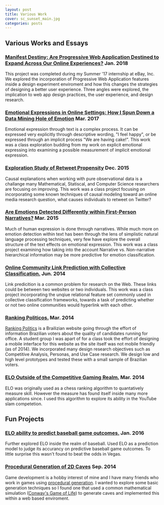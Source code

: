 ```yaml
---
layout: post
title: Various Work
cover: sc_sunset_main.jpg
categories: posts
---
```


## Various Works and Essays

### [Manifest Destiny: Are Progressive Web Application Destined to Expand Across Our Online Experiences?](https://medium.com/ebaydesign/manifest-destiny-92cdace24869) Jan. 2018

This project was completed during my Summer '17 internship at eBay, Inc. We explored the incorporation of Progressive Web Application features inside a design experiment enviroment and how this changes the strategies of designing a better user experience. Three angles were explored, the implication to web app design practices, the user experience, and design research. 

### [Emotional Expressions in Online Settings: How I Spun Down a Data Mining Hole of Emotion](https://users.soe.ucsc.edu/~rcompton/Papers/Essays/EmotionalExpressionsinOnlineSettings.pdf) Mar. 2017

Emotional expression through text is a complex process. It can be expressed very explicitly through descriptive wording, "I feel happy", or be expressed through an implicit process "We are having cake!". This work was a class exploration budding from my work on explicit emotional expressing into examining a possible measurement of implicit emotional expression. 

### [Exploration Study of Retweet Propensity](https://users.soe.ucsc.edu/~rcompton/Papers/Essays/causalityRetweetPropensity.pdf) Dec. 2015

Causal explanations when working with pure observational data is a challange many Mathematical, Statiscal, and Computer Science researchers are focusing on improving. This work was a class project focusing on incorporating some known techniques of causal modeling toward an online media research question, what causes individuals to retweet on Twitter? 

### [Are Emotions Detected Differently within First-Person Narratives?](https://users.soe.ucsc.edu/~rcompton/Papers/Essays/AreEmotionsDetectedDifferently.pdf) Mar. 2015

Much of human expression is done through narratives. While much more on emotion detection within text has been through the lens of simplistic natural language processing techniques, very few have explore the overall structure of the text effects on emotional expression. This work was a class project examining how taking into the account Narrative vs. Non-narrative hierarchical information may be more predictive for emotion classification. 

### [Online Community Link Prediction with Collective Classification.](https://users.soe.ucsc.edu/~rcompton/Papers/Essays/OnlineCommunityLinkPredictionwithCollectiveClassification.pdf) Jun. 2014
Link predicition is a common problem for research on the Web. These links could be between two websites or two individuals. This work was a class project incorporating the unqiue relational feature set commonly used in collective classification frameworks, towards a task of predicting whether or not two online communities would hyperlink with each other.

### [Ranking Politicos.](https://users.soe.ucsc.edu/~rcompton/Papers/Essays/RankingPoliticos.pdf) Mar. 2014

[Ranking Politics](http://www.politicos.org.br/) is a Brailizian website going through the effort of information Brazilian voters about the quality of candidates running for office. A student group I was apart of for a class took the effort of designing a mobile interface for this website as the site itself was not mobile friendly (as of 2014). We incorporated many design research objectives such as Competitive Analysis, Personas, and Use Case research. We design low and high level prototypes and tested these with a small sample of Brazilian voters.  

### [ELO Outside of the Competitive Gaming Realm.](https://users.soe.ucsc.edu/~rcompton/Papers/Essays/ELO%20experiments.pdf) Mar. 2014
ELO was originally used as a chess ranking algorithm to quantatively measure skill. However the measure has found itself inside many more applications since. I used this algorithm to explore its ability in the YouTube slam competetion. 

## Fun Projects
### [ELO ability to predict baseball game outcomes.](https://github.com/rcompt/baseball-stats) Jan. 2016

Further explored ELO inside the realm of baseball. Used ELO as a prediction model to judge its accurancy on predictive baseball game outcomes. To little surprise this wasn't found to beat the odds in Vegas.  

### [Procedural Generation of 2D Caves](https://users.soe.ucsc.edu/~rcompton/game.html) Sep. 2014

Game development is a hobby interest of mine and I have many friends who work in games using [procedural generation](https://en.wikipedia.org/wiki/Procedural_generation). I wanted to explore some basic generation techniques so I found one that used a common mathematical simulation ([Conway's Game of Life](https://en.wikipedia.org/wiki/Conway%27s_Game_of_Life)) to generate caves and implemented this within a web based enviroment.
